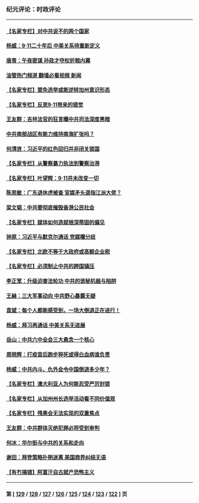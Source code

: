 ### 纪元评论：时政评论
---
#### [【名家专栏】对中共说不的两个国家](../../pages/nsc1025/n13227986.md?09130330) 
#### [杨威：9‧11二十年后 中美关系待重新定义](../../pages/nsc1025/n13228383.md?09130330) 
#### [唐青：午夜密谋 孙政才夺权折戟内幕](../../pages/nsc1025/n13228343.md?09130330) 
#### [油管热门频道 翻墙必看视频 新闻](ok?09130330)
#### [【名家专栏】罢免选举或能逆转加州意识形态](../../pages/nsc1025/n13227966.md?09130330) 
#### [【名家专栏】反思9‧11带来的错觉](../../pages/nsc1025/n13227970.md?09130330) 
#### [王友群：吉林法官的狂言曝中共司法深度黑暗](../../pages/nsc1025/n13226841.md?09130330) 
#### [中共南部战区有能力维持南海扩张吗？](../../pages/nsc1025/n13227384.md?09130330) 
#### [何清涟：习近平的红色回归并非闭关锁国](../../pages/nsc1025/n13227052.md?09130330) 
#### [【名家专栏】从警察暴力执法到警察治港](../../pages/nsc1025/n13226379.md?09130330) 
#### [【名家专栏】叶望辉：9‧11并未改变一切](../../pages/nsc1025/n13226366.md?09130330) 
#### [陈思敏：广东退休虎被查 官媒矛头遥指江派大佬？](../../pages/nsc1025/n13226066.md?09130330) 
#### [梁文韬：中共要彻底摧毁香港公民社会](../../pages/nsc1025/n13225742.md?09130330) 
#### [【名家专栏】媒体如何造就根深蒂固的偏见](../../pages/nsc1025/n13224469.md?09130330) 
#### [钟原：习近平与默克尔通话 党媒曝分歧](../../pages/nsc1025/n13225076.md?09130330) 
#### [【名家专栏】北欧不等于大政府或高额企业税](../../pages/nsc1025/n13224518.md?09130330) 
#### [【名家专栏】必须制止中共的跨国镇压](../../pages/nsc1025/n13224394.md?09130330) 
#### [李正宽：升级迫害法轮功 中共的诡秘机器与陷阱](../../pages/nsc1025/n13223775.md?09130330) 
#### [王赫：三大军事动向 中共野心暴露无疑](../../pages/nsc1025/n13223883.md?09130330) 
#### [袁斌：每个人都能感受到，一场大倒退正在进行！](../../pages/nsc1025/n13223950.md?09130330) 
#### [杨威：拜习再通话 中美关系无进展](../../pages/nsc1025/n13223630.md?09130330) 
#### [岳山：中共六中全会三大悬念一个核心](../../pages/nsc1025/n13222741.md?09130330) 
#### [周晓辉：打疫苗后跑步猝死或得白血病谁负责](../../pages/nsc1025/n13222732.md?09130330) 
#### [杨威：中共内斗、仇外会令中国倒退多少年？](../../pages/nsc1025/n13223018.md?09130330) 
#### [【名家专栏】澳大利亚人为何能忍受严厉封锁](../../pages/nsc1025/n13222040.md?09130330) 
#### [【名家专栏】从加州州长选举活动看不同价值观](../../pages/nsc1025/n13222017.md?09130330) 
#### [【名家专栏】残奥会无法实现的双重焦点](../../pages/nsc1025/n13222015.md?09130330) 
#### [王友群：中共群体灭绝犯罪必将受到审判](../../pages/nsc1025/n13222583.md?09130330) 
#### [何冰：华尔街与中共的关系和走向](../../pages/nsc1025/n13220473.md?09130330) 
#### [谢田：拜登策略扑朔迷离 美国商界纠结无语](../../pages/nsc1025/n13222521.md?09130330) 
#### [【有冇搞错】阿富汗自古就产恐怖主义](../../pages/nsc1025/n13220267.md?09130330) 

---
#### 第 [ [129](./129.md?09130330) / [128](./128.md?09130330) / [127](./127.md?09130330) / [126](./126.md?09130330) / [125](./125.md?09130330) / [124](./124.md?09130330) / [123](./123.md?09130330) / [122](./122.md?09130330) ] 页
